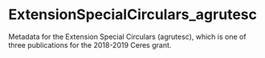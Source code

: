 # ExtensionSpecialCirculars_agrutesc
Metadata for the Extension Special Circulars (agrutesc), which is one of three publications for the 2018-2019 Ceres grant.
